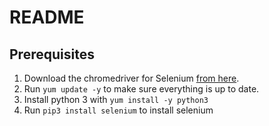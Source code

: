 # README

## Prerequisites

1. Download the chromedriver for Selenium [from here](https://chromedriver.chromium.org/downloads).
2. Run `yum update -y` to make sure everything is up to date.
3. Install python 3 with `yum install -y python3`
4. Run `pip3 install selenium` to install selenium